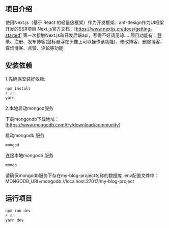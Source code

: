 ## 项目介绍

使用Next.js（基于 React 的轻量级框架）作为开发框架、ant-design作为UI框架开发的SSR项目
Next.js官方文档：[https://www.nextjs.cn/docs/getting-started]
第一次接触Next.js和开发后端api，写得不好请见谅....
项目功能有：登录、注册、发布博客(鼠标悬浮在头像上可以操作该功能)、修改博客、删除博客、查询博客、点赞、评论等功能



## 安装依赖

1.先确保安装好依赖:

```bash
npm install
# or
yarn 

```

2.本地启动mongod服务

下载mongondb下载地址：[https://www.mongodb.com/try/download/community]

启动mongodb 服务
```bash
mongod
```

连接本地mongodb 服务
```bash
mongo
```
请确保mongodb服务下存在my-blog-project名称的数据库
.env配置文件中：MONGODB_URI=mongodb://localhost:27017/my-blog-project


## 运行项目

```bash
npm run dev
# or
yarn dev

```


